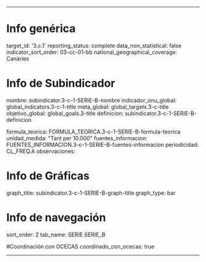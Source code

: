 ---

# Info genérica
target_id: '3.c.1'
reporting_status: complete
data_non_statistical: false
indicator_sort_order: 03-cc-01-bb
national_geographical_coverage: Canàries

# Info de Subindicador
nombre: subindicator.3-c-1-SERIE-B-nombre
indicador_onu_global: global_indicators.3-c-1-title
meta_global: global_targets.3-c-title
objetivo_global: global_goals.3-title
definicion: subindicator.3-c-1-SERIE-B-definicion

formula_teorica: FORMULA_TEORICA.3-c-1-SERIE-B-formula-teorica
unidad_medida: "Tant per 10.000"
fuentes_informacion: FUENTES_INFORMACION.3-c-1-SERIE-B-fuentes-informacion
periodicidad: CL_FREQ.A
observaciones:

# Info de Gráficas
graph_title: subindicator.3-c-1-SERIE-B-graph-title
graph_type: bar

# Info de navegación
sort_order: 2
tab_name: SERIE.SERIE_B

#Coordinación con OCECAS
coordinado_con_ocecas: true

---